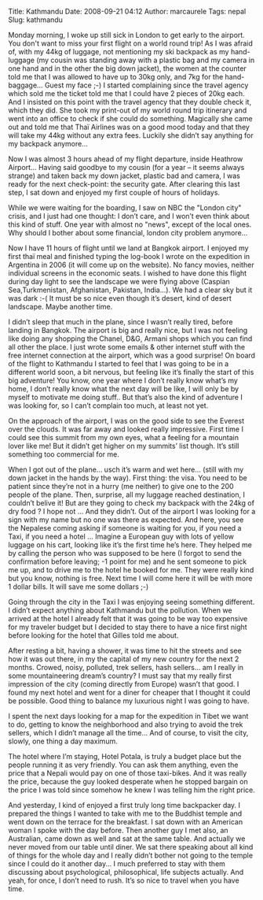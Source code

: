 Title: Kathmandu
Date: 2008-09-21 04:12
Author: marcaurele
Tags: nepal
Slug: kathmandu

Monday morning, I woke up still sick in London to get early to the
airport. You don't want to miss your first flight on a world round trip!
As I was afraid of, with my 44kg of luggage, not mentioning my ski
backpack as my hand-luggage (my cousin was standing away with a plastic
bag and my camera in one hand and in the other the big down jacket), the
women at the counter told me that I was allowed to have up to 30kg only,
and 7kg for the hand-baggage... Guest my face ;-) I started complaining
since the travel agency which sold me the ticket told me that I could
have 2 pieces of 20kg each. And I insisted on this point with the travel
agency that they double check it, which they did. She took my print-out
of my world round trip itinerary and went into an office to check if she
could do something. Magically she came out and told me that Thaï
Airlines was on a good mood today and that they will take my 44kg
without any extra fees. Luckily she didn’t say anything for my backpack
anymore...  

Now I was almost 3 hours ahead of my flight departure, inside Heathrow
Airport... Having said goodbye to my cousin (for a year – it seems
always strange) and taken back my down jacket, plastic bad and camera, I
was ready for the next check-point: the security gate. After clearing
this last step, I sat down and enjoyed my first couple of hours of
holidays.  

While we were waiting for the boarding, I saw on NBC the "London city"
crisis, and I just had one thought: I don’t care, and I won’t even think
about this kind of stuff. One year with almost no "news", except of the
local ones. Why should I bother about some financial, london city
problem anymore...

Now I have 11 hours of flight until we land at Bangkok airport. I
enjoyed my first thaï meal and finished typing the log-book I wrote on
the expedition in Argentina in 2006 (it will come up on the website). No
fancy movies, neither individual screens in the economic seats. I wished
to have done this flight during day light to see the landscape we were
flying above (Caspian Sea,Turkmenistan, Afghanistan, Pakistan,
India...). We had a clear sky but it was dark :-( It must be so nice
even though it’s desert, kind of desert landscape. Maybe another time.  

I didn’t sleep that much in the plane, since I wasn’t really tired,
before landing in Bangkok. The airport is big and really nice, but I was
not feeling like doing any shopping the Chanel, D&G, Armani shops which
you can find all other the place. I just wrote some emails & other
internet stuff with the free internet connection at the airport, which
was a good surprise! On board of the flight to Kathmandu I started to
feel that I was going to be in a different world soon, a bit nervous,
but feeling like it’s finally the start of this big adventure! You know,
one year where I don’t really know what’s my home, I don’t really know
what the next day will be like, I will only be by myself to motivate me
doing stuff.. But that’s also the kind of adventure I was looking for,
so I can’t complain too much, at least not yet.  

On the approach of the airport, I was on the good side to see the
Everest over the clouds. It was far away and looked really impressive.
First time I could see this summit from my own eyes, what a feeling for
a mountain lover like me! But it didn’t get higher on my summits’ list
though. It’s still something too commercial for me.

When I got out of the plane... usch it’s warm and wet here... (still
with my down jacket in the hands by the way). First thing: the visa. You
need to be patient since they’re not in a hurry (me neither) to give one
to the 200 people of the plane. Then, surprise, all my luggage reached
destination, I couldn’t belive it! But are they going to check my
backpack with the 24kg of dry food ? I hope not ... And they didn’t. Out
of the airport I was looking for a sign with my name but no one was
there as expected. And here, you see the Nepalese coming asking if
someone is waiting for you, if you need a Taxi, if you need a hotel ...
Imagine a European guy with lots of yellow luggage on his cart, looking
like it’s the first time he’s here. They helped me by calling the person
who was supposed to be here (I forgot to send the confirmation before
leaving; -1 point for me) and he sent someone to pick me up, and to
drive me to the hotel he booked for me. They were really kind but you
know, nothing is free. Next time I will come here it will be with more 1
dollar bills. It will save me some dollars ;-)  

Going through the city in the Taxi I was enjoying seeing something
different. I didn’t expect anything about Kathmandu but the pollution.
When we arrived at the hotel I already felt that it was going to be way
too expensive for my traveler budget but I decided to stay there to have
a nice first night before looking for the hotel that Gilles told me
about.  

After resting a bit, having a shower, it was time to hit the streets and
see how it was out there, in my the capital of my new country for the
next 2 months. Crowed, noisy, polluted, trek sellers, hash sellers... am
I really in some mountaineering dream’s country? I must say that my
really first impression of the city (coming directly from Europe) wasn’t
that good. I found my next hotel and went for a diner for cheaper that I
thought it could be possible. Good thing to balance my luxurious night I
was going to have.  

I spent the next days looking for a map for the expedition in Tibet we
want to do, getting to know the neighborhood and also trying to avoid
the trek sellers, which I didn’t manage all the time... And of course,
to visit the city, slowly, one thing a day maximum.  

The hotel where I’m staying, Hotel Potala, is truly a budget place but
the people running it as very friendly. You can ask them anything, even
the price that a Nepali would pay on one of those taxi-bikes. And it was
really the price, because the guy looked desperate when he stopped
bargain on the price I was told since somehow he knew I was telling him
the right price.

And yesterday, I kind of enjoyed a first truly long time backpacker day.
I prepared the things I wanted to take with me to the Buddhist temple
and went down on the terrace for the breakfast. I sat down with an
American woman I spoke with the day before. Then another guy I met also,
an Australian, came down as well and sat at the same table. And actually
we never moved from our table until diner. We sat there speaking about
all kind of things for the whole day and I really didn’t bother not
going to the temple since I could do it another day... I much preferred
to stay with them discussing about psychological, philosophical, life
subjects actually. And yeah, for once, I don’t need to rush. It’s so
nice to travel when you have time.

